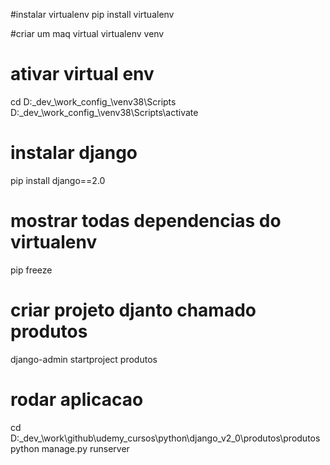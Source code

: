 #instalar virtualenv
pip install virtualenv

#criar um maq virtual
virtualenv venv

# ativar virtual env 
cd D:\_dev_\work\_config_\venv38\Scripts
D:\_dev_\work\_config_\venv38\Scripts\activate

# instalar django
pip install django==2.0

# mostrar todas dependencias do virtualenv
pip freeze

# criar projeto djanto chamado produtos
django-admin startproject produtos


# rodar aplicacao
cd D:\_dev_\work\github\udemy_cursos\python\django_v2_0\produtos\produtos 
python manage.py runserver